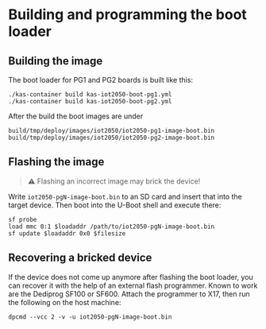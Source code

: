# Building and programming the boot loader

## Building the image

The boot loader for PG1 and PG2 boards is built like this:

```shell
./kas-container build kas-iot2050-boot-pg1.yml
./kas-container build kas-iot2050-boot-pg2.yml
```

After the build the boot images are under

```text
build/tmp/deploy/images/iot2050/iot2050-pg1-image-boot.bin
build/tmp/deploy/images/iot2050/iot2050-pg2-image-boot.bin
```

## Flashing the image

> :warning:
> Flashing an incorrect image may brick the device!

Write `iot2050-pgN-image-boot.bin` to an SD card and insert that into
the target device. Then boot into the U-Boot shell and execute there:

```shell
sf probe
load mmc 0:1 $loadaddr /path/to/iot2050-pgN-image-boot.bin
sf update $loadaddr 0x0 $filesize
```

## Recovering a bricked device

If the device does not come up anymore after flashing the boot loader, you can
recover it with the help of an external flash programmer. Known to work are the
Dediprog SF100 or SF600. Attach the programmer to X17, then run the following
on the host machine:

```shell
dpcmd --vcc 2 -v -u iot2050-pgN-image-boot.bin
```
